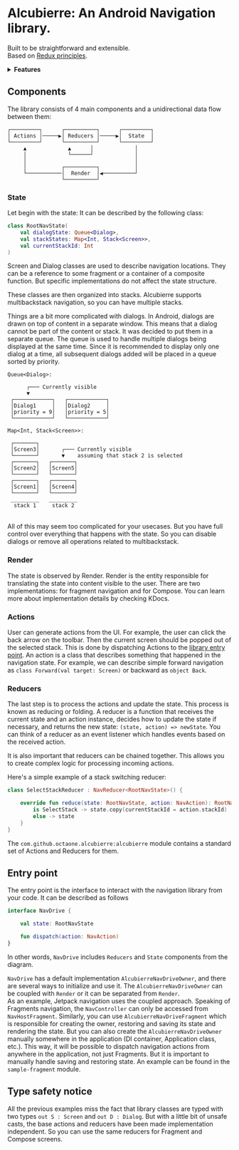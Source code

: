 # Alcubierre: An Android Navigation library.

Built to be straightforward and extensible.\
Based on [Redux principles](https://redux.js.org/tutorials/fundamentals/part-2-concepts-data-flow).

<details>
  <summary><b>Features</b></summary>

* State based.
* Not a framework, doesn't force you to any architectural decisions.
* Fully extensible, you decide where to store state, how to reduce it, and how to render it.
* Supports Fragment and Compose navigation with exactly the same API.
* Supports multi-module applications.
* Supports multiple backstack navigation. Fragment render works on native [FragmentManager Api](https://developer.android.com/guide/fragments/fragmentmanager#multiple-back-stacks).
* Supports dialogs. You can you use any type of Compose dialogs, not only Dialog composable like in some other libraries.
* Supports saving and restoring its internal state.
* Deeplinking. And it is fast, thanks to trie matching.
* Conditional navigation. Also, you can create a deeplink for any condition.
* Provides `LifecycleOwner`, `ViewModelStoreOwner` and `SavedStateRegistryOwner` for each compose screen and dialog.
* Supports animated transitions, moreover, the compose screen `Lifecycle` is aware of the transition states. For example, the `ViewModelStore` of a Compose screen will be destroyed only after the exit transition is complete, and `ON_RESUME` will be called only after the enter transition is complete.

  ---

What can be done later:
* Shared element transitions. Some work has already been done, can be implemented with FragmentTransactionModifier for Fragments navigation.
* Predictive back animations.
* Better way to communicate between screens. Fragments have a Fragment Result Api, but this does not apply to Compose screens.
* Kotlin Multiplatform.
  This can be done after stabilizing the library.
  Base components use only `Bundle` from Android runtime, it can be easily replaced with a new type that is platform-independent.
  Compose module can be split into several modules with android lifecycle implementation and some generic ones.
</details>


## Components

The library consists of 4 main components and a unidirectional data flow between them:
 ```
 ┌─────────┐      ┌──────────┐      ┌─────────┐
 │ Actions │─────▶│ Reducers │─────▶│  State  │
 └─────────┘      └──────────┘      └─────────┘
      ▲             ▲      │             │
      │             └──────┘             │
      │                                  │
      │           ┌──────────┐           │
      └───────────│  Render  │◀──────────┘
                  └──────────┘
```

### State
Let begin with the state:
It can be described by the following class:
```Kotlin
class RootNavState(
    val dialogState: Queue<Dialog>,
    val stackStates: Map<Int, Stack<Screen>>,
    val currentStackId: Int
)
```

Screen and Dialog classes are used to describe navigation locations.
They can be a reference to some fragment or a container of a composite function.
But specific implementations do not affect the state structure.

These classes are then organized into stacks.
Alcubierre supports multibackstack navigation, so you can have multiple stacks.

Things are a bit more complicated with dialogs. In Android, dialogs are drawn on top of content in a separate window.
This means that a dialog cannot be part of the content or stack. It was decided to put them in a separate queue.
The queue is used to handle multiple dialogs being displayed at the same time. Since it is recommended to display only one dialog at a time, all subsequent dialogs added will be placed in a queue sorted by priority.

```
Queue<Dialog>:

      ┌─── Currently visible
      ▼
 ┌────────────┐   ┌────────────┐
 │Dialog1     │   │Dialog2     │
 │priority = 9│   │priority = 5│
 └────────────┘   └────────────┘
```
```
Map<Int, Stack<Screen>>:

 ┌───────┐
 │Screen3│       ┌─── Currently visible 
 └───────┘       ▼    assuming that stack 2 is selected
 ┌───────┐   ┌───────┐
 │Screen2│   │Screen5│
 └───────┘   └───────┘ 
 ┌───────┐   ┌───────┐
 │Screen1│   │Screen4│
 └───────┘   └───────┘ 
 _________   _________
  stack 1     stack 2
```

\
All of this may seem too complicated for your usecases.
But you have full control over everything that happens with the state.
So you can disable dialogs or remove all operations related to multibackstack.

### Render
The state is observed by Render.
Render is the entity responsible for translating the state into content visible to the user.
There are two implementations: for fragment navigation and for Compose.
You can learn more about implementation details by checking KDocs. 

### Actions
User can generate actions from the UI.
For example, the user can click the back arrow on the toolbar. Then the current screen should be popped out of the selected stack.
This is done by dispatching Actions to the [library entry point](#entry-point).
An action is a class that describes something that happened in the navigation state.
For example, we can describe simple forward navigation as `class Forward(val target: Screen)` or backward as `object Back`.

### Reducers
The last step is to process the actions and update the state. This process is known as reducing or folding.
A reducer is a function that receives the current state and an action instance, decides how to update the state if necessary, and returns the new state:
`(state, action) => newState`. You can think of a reducer as an event listener which handles events based on the received action.

It is also important that reducers can be chained together. This allows you to create complex logic for processing incoming actions.

Here's a simple example of a stack switching reducer:
```Kotlin
class SelectStackReducer : NavReducer<RootNavState>() {

    override fun reduce(state: RootNavState, action: NavAction): RootNavState = when (action) {
        is SelectStack -> state.copy(currentStackId = action.stackId)
        else -> state
    }
}
```
The `com.github.octaone.alcubierre:alcubierre` module contains a standard set of Actions and Reducers for them.

## Entry point
The entry point is the interface to interact with the navigation library from your code.
It can be described as follows
```Kotlin
interface NavDrive {

    val state: RootNavState

    fun dispatch(action: NavAction)
}
```
In other words, `NavDrive` includes `Reducers` and `State` components from the diagram.

`NavDrive` has a default implementation `AlcubierreNavDriveOwner`, and there are several ways to initialize and use it.
The `AlcubierreNavDriveOwner` can be coupled with `Render` or it can be separated from `Render`.\
As an example, Jetpack navigation uses the coupled approach. Speaking of Fragments navigation, the `NavController` can only be accessed from `NavHostFragment`.
Similarly, you can use `AlcubierreNavDriveFragment` which is responsible for creating the owner, restoring and saving its state and rendering the state.
But you can also create the `AlcubierreNavDriveOwner` manually somewhere in the application (DI container, Application class, etc.).
This way, it will be possible to dispatch navigation actions from anywhere in the application, not just Fragments.
But it is important to manually handle saving and restoring state.
An example can be found in the `sample-fragment` module.

## Type safety notice
All the previous examples miss the fact that library classes are typed with two types `out S : Screen` and `out D : Dialog`.
But with a little bit of unsafe casts, the base actions and reducers have been made implementation independent. So you can use the same reducers for Fragment and Compose screens. 
